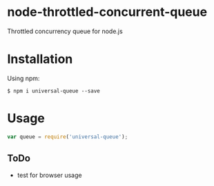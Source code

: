 # node-throttled-concurrent-queue
Throttled concurrency queue for node.js

# Installation
Using npm:
```
$ npm i universal-queue --save
```

# Usage
```js
var queue = require('universal-queue');
```

## ToDo
* test for browser usage
